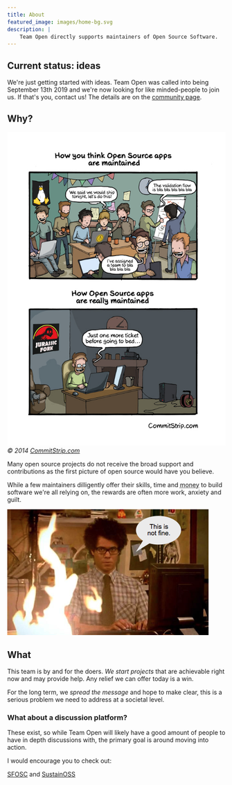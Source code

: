 ```yaml
---
title: About
featured_image: images/home-bg.svg
description: |
    Team Open directly supports maintainers of Open Source Software.
---
```


## Current status: ideas

We're just getting started with ideas. Team Open was
called into being September 13th 2019 and we're now
looking for like minded-people to join us. If that's you,
contact us! The details are on the [community page](/community).

## Why?

![The truth behind Open Source apps](/images/commitstrip-truthoss.jpg)
_&copy; 2014 [CommitStrip.com](https://www.commitstrip.com/en/2014/05/07/the-truth-behind-open-source-apps)_

Many open source projects do not receive the broad
support and contributions as the first picture of open
source would have you believe.

While a few maintainers dilligently offer their skills,
time and <abbr title="Opportunity cost being a large part of it.">money</abbr>
to build software we're all relying on,
the rewards are often more work, anxiety and guilt.

![This is not fine](/images/notfine.png)

## What

This team is by and for the doers. _We start projects_
that are achievable right now and may provide help.
Any relief we can offer today is a win.

For the long term, we _spread the message_ and hope to
make clear, this is a serious problem we need to
address at a societal level.

### What about a discussion platform?

These exist, so while Team Open will likely have a good
amount of people to have in depth discussions with,
the primary goal is around moving into action.

I would encourage you to check out:

[SFOSC](https://sfosc.org) and [SustainOSS](https://sustainoss.org)
